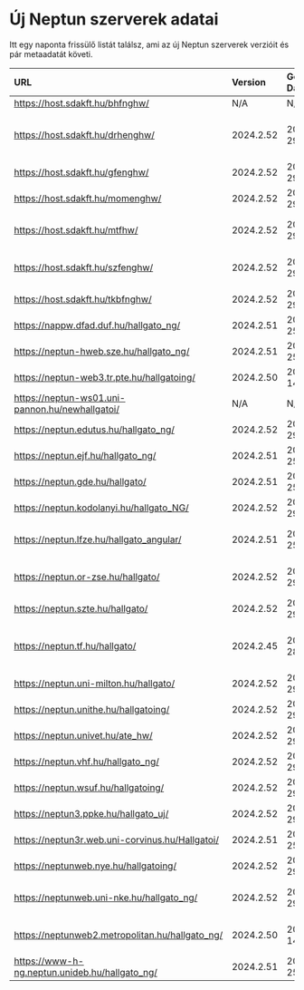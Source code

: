 # Új Neptun szerverek adatai

Itt egy naponta frissülő listát találsz, ami az új Neptun szerverek verzióit és pár metaadatát követi.

| URL                                             | Version   | Generation Date     | Organization Name                             | Captcha Required |
|:----------------------------------------------|:--------|:------------------|:--------------------------------------------|:---------------|
| https://host.sdakft.hu/bhfnghw/                 | N/A       | N/A                 | N/A                                           | N/A              |
| https://host.sdakft.hu/drhenghw/                | 2024.2.52 | 2024-11-29T08:56:55 | Debreceni Református Hittudományi Egyetem     | 3                |
| https://host.sdakft.hu/gfenghw/                 | 2024.2.52 | 2024-11-29T08:56:55 | Gál Ferenc Egyetem                            | 3                |
| https://host.sdakft.hu/momenghw/                | 2024.2.52 | 2024-11-29T08:56:55 | Moholy-Nagy Művészeti Egyetem                 | 3                |
| https://host.sdakft.hu/mtfhw/                   | 2024.2.52 | 2024-11-29T08:56:55 | Magyar Táncművészeti Egyetem                  | 3                |
| https://host.sdakft.hu/szfenghw/                | 2024.2.52 | 2024-11-29T08:56:55 | Színház- és Filmművészeti Egyetem             | 3                |
| https://host.sdakft.hu/tkbfnghw/                | 2024.2.52 | 2024-11-29T08:56:55 | A Tan Kapuja Buddhista Főiskola               | 3                |
| https://nappw.dfad.duf.hu/hallgato_ng/          | 2024.2.51 | 2024-11-25T09:55:03 | Dunaújvárosi Egyetem                          | 3                |
| https://neptun-hweb.sze.hu/hallgato_ng/         | 2024.2.51 | 2024-11-25T09:55:03 | Széchenyi István Egyetem                      | 3                |
| https://neptun-web3.tr.pte.hu/hallgatoing/      | 2024.2.50 | 2024-11-14T14:15:00 | Pécsi Tudományegyetem                         | 3                |
| https://neptun-ws01.uni-pannon.hu/newhallgatoi/ | N/A       | N/A                 | N/A                                           | N/A              |
| https://neptun.edutus.hu/hallgato_ng/           | 2024.2.52 | 2024-11-29T08:56:55 | Edutus Egyetem                                | 3                |
| https://neptun.ejf.hu/hallgato_ng/              | 2024.2.51 | 2024-11-25T09:55:03 | Eötvös József Főiskola                        | 3                |
| https://neptun.gde.hu/hallgato/                 | 2024.2.51 | 2024-11-25T09:55:03 | Gábor Dénes Egyetem                           | 3                |
| https://neptun.kodolanyi.hu/hallgato_NG/        | 2024.2.52 | 2024-11-29T08:56:55 | Kodolányi János Egyetem                       | 1                |
| https://neptun.lfze.hu/hallgato_angular/        | 2024.2.51 | 2024-11-25T09:55:03 | Liszt Ferenc Zeneművészeti Egyetem            | 3                |
| https://neptun.or-zse.hu/hallgato/              | 2024.2.52 | 2024-11-29T08:56:55 | Országos Rabbiképző - Zsidó Egyetem           | 3                |
| https://neptun.szte.hu/hallgato/                | 2024.2.52 | 2024-11-29T08:56:55 | Szegedi Tudományegyetem                       | 3                |
| https://neptun.tf.hu/hallgato/                  | 2024.2.45 | 2024-10-28T14:29:18 | Magyar Testnevelési és Sporttudományi Egyetem | 3                |
| https://neptun.uni-milton.hu/hallgato/          | 2024.2.52 | 2024-11-29T08:56:55 | Milton Friedman Egyetem                       | 3                |
| https://neptun.unithe.hu/hallgatoing/           | 2024.2.52 | 2024-11-29T08:56:55 | Tokaj-Hegyalja Egyetem                        | 1                |
| https://neptun.univet.hu/ate_hw/                | 2024.2.52 | 2024-11-29T08:56:55 | Állatorvostudományi Egyetem                   | 3                |
| https://neptun.vhf.hu/hallgato_ng/              | 2024.2.52 | 2024-11-29T08:56:55 | Veszprémi Érseki Főiskola                     | 3                |
| https://neptun.wsuf.hu/hallgatoing/             | 2024.2.52 | 2024-11-29T08:56:55 | Wekerle Sándor Üzleti Főiskola                | 3                |
| https://neptun3.ppke.hu/hallgato_uj/            | 2024.2.52 | 2024-11-29T08:56:55 | Pázmány Péter Katolikus Egyetem               | 3                |
| https://neptun3r.web.uni-corvinus.hu/Hallgatoi/ | 2024.2.51 | 2024-11-25T09:55:03 | Budapesti Corvinus Egyetem                    | 3                |
| https://neptunweb.nye.hu/hallgatoing/           | 2024.2.52 | 2024-11-29T08:56:55 | Nyíregyházi Egyetem                           | 3                |
| https://neptunweb.uni-nke.hu/hallgato_ng/       | 2024.2.52 | 2024-11-29T08:56:55 | Nemzeti Közszolgálati Egyetem                 | 3                |
| https://neptunweb2.metropolitan.hu/hallgato_ng/ | 2024.2.50 | 2024-11-14T14:15:00 | Budapesti Metropolitan Egyetem                | 3                |
| https://www-h-ng.neptun.unideb.hu/hallgato_ng/  | 2024.2.51 | 2024-11-25T09:55:03 | Debreceni Egyetem                             | 3                |